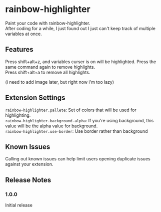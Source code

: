 # rainbow-highlighter

Paint your code with rainbow-highlighter.  
After coding for a while, I just found out I just can't keep track of multiple variables at once.  

## Features

Press shift+alt+z, and variables curser is on will be highlighted. Press the same command again to remove highlights.  
Press shift+alt+a to remove all highlights.  

(i need to add image later, but right now i'm too lazy)

## Extension Settings

`rainbow-highlighter.pallete`: Set of colors that will be used for highlighting.  
`rainbow-highlighter.background-alpha`: If you're using background, this value will be the alpha value for background.  
`rainbow-highlighter.use-border`: Use border rather than background

## Known Issues

Calling out known issues can help limit users opening duplicate issues against your extension.

## Release Notes

### 1.0.0

Initial release